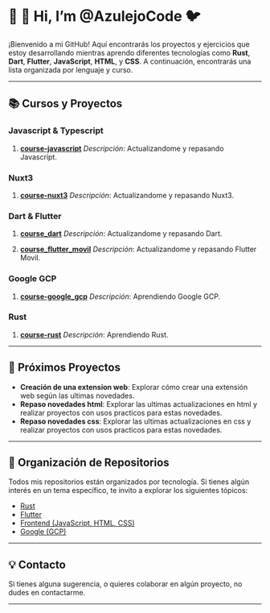 # 🚀 👋 Hi, I’m @AzulejoCode 🐦

¡Bienvenido a mi GitHub! 
Aquí encontrarás los proyectos y ejercicios que estoy desarrollando mientras aprendo diferentes tecnologías como **Rust**, **Dart**, **Flutter**, **JavaScript**, **HTML**, y **CSS**. 
A continuación, encontrarás una lista organizada por lenguaje y curso.

---

## 📚 Cursos y Proyectos

### Javascript & Typescript
1. **[course-javascript](https://github.com/AzulejoCode/course_javascript.git)**
   *Descripción*: Actualizandome y repasando Javascript.

### Nuxt3
1. **[course-nuxt3](https://github.com/AzulejoCode/course_nuxt3.git)**
   *Descripción*: Actualizandome y repasando Nuxt3.

### Dart & Flutter
1. **[course_dart](https://github.com/tu-usuario/curso-flutter)**
   *Descripción*: Actualizandome y repasando Dart.
   
3. **[course_flutter_movil](https://github.com/AzulejoCode/course_flutter_movil.git)**
   *Descripción*: Actualizandome y repasando Flutter Movil.

### Google GCP
1. **[course-google_gcp](https://github.com/AzulejoCode/course_google_gcp.git)**
   *Descripción*: Aprendiendo Google GCP.

### Rust
1. **[course-rust](https://github.com/AzulejoCode/course_rust.git)**
   *Descripción*: Aprendiendo Rust.

---

## 🚧 Próximos Proyectos
- **Creación de una extension web**: Explorar cómo crear una extensión web según las ultimas novedades.
- **Repaso novedades html**: Explorar las ultimas actualizaciones en html y realizar proyectos con usos practicos para estas novedades.
- **Repaso novedades css**: Explorar las ultimas actualizaciones en css y realizar proyectos con usos practicos para estas novedades.

---

## 📂 Organización de Repositorios
Todos mis repositorios están organizados por tecnología. Si tienes algún interés en un tema específico, te invito a explorar los siguientes tópicos:
- [Rust](https://github.com/AzulejoCode?tab=repositories&q=rust&type=&language=)
- [Flutter](https://github.com/AzulejoCode?tab=repositories&q=flutter&type=&language=)
- [Frontend (JavaScript, HTML, CSS)](https://github.com/AzulejoCode?tab=repositories&q=frontend&type=&language=)
- [Google (GCP)](https://github.com/AzulejoCode?tab=repositories&q=google&type=&language=)


---

## 💡 Contacto
Si tienes alguna sugerencia, o quieres colaborar en algún proyecto, no dudes en contactarme.

---
